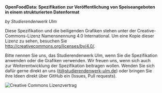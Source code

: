 **OpenFoodData: Spezifikation zur Veröffentlichung von Speiseangeboten in einem strukturierten Datenformat**

*by Studierendenwerk Ulm*

Diese Spezifikation und die beiligenden Grafiken stehen unter der Creative-Commons-Lizenz Namensnennung 4.0 International. Um eine Kopie dieser Lizenz zu sehen, besuchen Sie http://creativecommons.org/licenses/by/4.0/.

Bitte nennen Sie uns, das Studierendenwerk Ulm, wenn Sie die Spezifikation anwenden oder die Grafiken verwenden. Wir freuen uns, wenn sich auch zur Weiterentwicklung der Spezifikation beitragen wollen. Wenden Sie sich dafür gerne direkt an uns (it@studierendenwerk-ulm.de) oder bringen Sie ihre Ideen direkt über GitHub ein (Issues, Pull requests).

![Creative Commons Lizenzvertrag](https://i.creativecommons.org/l/by/4.0/88x31.png)
